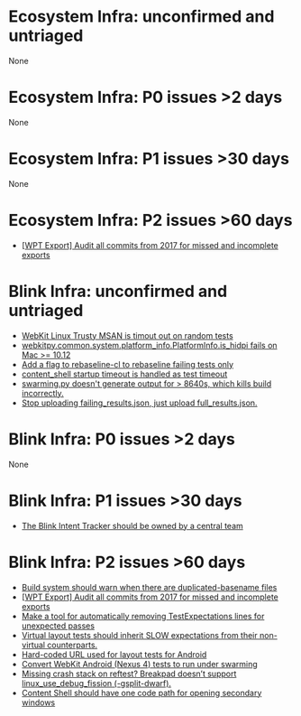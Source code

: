 # Ecosystem Infra: unconfirmed and untriaged
None

# Ecosystem Infra: P0 issues >2 days
None

# Ecosystem Infra: P1 issues >30 days
None

# Ecosystem Infra: P2 issues >60 days
* [[WPT Export] Audit all commits from 2017 for missed and incomplete exports](https://crbug.com/754619)

# Blink Infra: unconfirmed and untriaged
* [WebKit Linux Trusty MSAN is timout out on random tests](https://crbug.com/819227)
* [webkitpy.common.system.platform_info.PlatformInfo.is_hidpi fails on Mac >= 10.12](https://crbug.com/818558)
* [Add a flag to rebaseline-cl to rebaseline failing tests only](https://crbug.com/817605)
* [content_shell startup timeout is handled as test timeout](https://crbug.com/812349)
* [swarming.py doesn't generate output for > 8640s, which kills build incorrectly.](https://crbug.com/772985)
* [Stop uploading failing_results.json, just upload full_results.json.](https://crbug.com/655202)

# Blink Infra: P0 issues >2 days
None

# Blink Infra: P1 issues >30 days
* [The Blink Intent Tracker should be owned by a central team](https://crbug.com/806680)

# Blink Infra: P2 issues >60 days
* [Build system should warn when there are duplicated-basename files](https://crbug.com/764662)
* [[WPT Export] Audit all commits from 2017 for missed and incomplete exports](https://crbug.com/754619)
* [Make a tool for automatically removing TestExpectations lines for unexpected passes](https://crbug.com/730704)
* [Virtual layout tests should inherit SLOW expectations from their non-virtual counterparts.](https://crbug.com/594216)
* [Hard-coded URL used for layout tests for Android](https://crbug.com/530257)
* [Convert WebKit Android (Nexus 4) tests to run under swarming](https://crbug.com/524758)
* [Missing crash stack on reftest? Breakpad doesn’t support linux_use_debug_fission (-gsplit-dwarf).](https://crbug.com/369608)
* [Content Shell should have one code path for opening secondary windows](https://crbug.com/309760)


